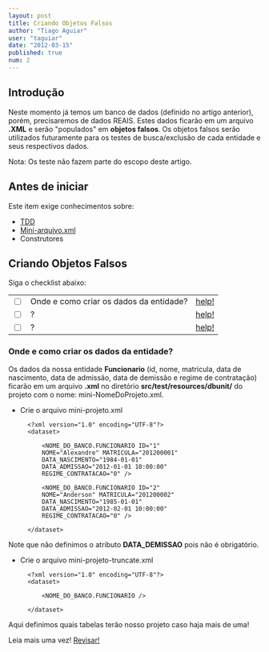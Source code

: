```yaml
---
layout: post
title: Criando Objetos Falsos
author: "Tiago Aguiar"
user: "taguiar"
date: "2012-03-15"
published: true
num: 2
---
```


## <a id="TOPO"> </a>Introdução
Neste momento já temos um banco de dados (definido no artigo anterior), porém, precisaremos de dados
REAIS. Estes dados ficarão em um arquivo __.XML__ e serão "populados" em __objetos falsos__.
Os objetos falsos serão utilizados futuramente para os testes de busca/exclusão de cada entidade e seus
respectivos dados.

Nota: Os teste não fazem parte do escopo deste artigo.   

## Antes de iniciar
Este item exige conhecimentos sobre:

- [TDD](http://dojo.objectos.com.br/caixa/processo-00-TDD.html)
- [Mini-arquivo.xml](http://dojo.objectos.com.br/procedimento/crud-entidade/faq-03-mini-arquivos-especificos.html)
- Construtores


## Criando Objetos Falsos
Siga o checklist abaixo:
<table class="table table-bordered">
 <tr>
   <td class="tac col2em">
    <a id="topo_0_0"><input type="checkbox" /></a>
   </td>
   <td>
	Onde e como criar os dados da entidade?
   </td>
   <td>
    <a href="#0_0">help!</a>
   </td>
 </tr>
  <tr>
   <td class="tac col2em">
    <a id="topo_0_0"><input type="checkbox" /></a>
   </td>
   <td>
?
   </td>
   <td>
    <a href="#0_1">help!</a>
   </td>
 </tr>
  <tr>
   <td class="tac col2em">
    <a id="topo_0_0"><input type="checkbox" /></a>
   </td>
   <td>
?
   </td>
   <td>
    <a href="#0_2">help!</a>
   </td>
 </tr>
</table>


### <a id="0_0"> </a>Onde e como criar os dados da entidade?
Os dados da nossa entidade __Funcionario__ (id, nome, matricula, data de nascimento, data de admissão,
data de demissão e regime de contratação) ficarão em um arquivo __.xml__ no diretório __src/test/resources/dbunit/__
do projeto com o nome: mini-NomeDoProjeto.xml.

- Crie o arquivo mini-projeto.xml

		<?xml version="1.0" encoding="UTF-8"?>
		<dataset>
		
			<NOME_DO_BANCO.FUNCIONARIO ID="1" 
			NOME="Alexandre" MATRICULA="201200001" 
			DATA_NASCIMENTO="1984-01-01" 
			DATA_ADMISSAO="2012-01-01 10:00:00"
			REGIME_CONTRATACAO="0" />
			
			<NOME_DO_BANCO.FUNCIONARIO ID="2" 
			NOME="Anderson" MATRICULA="201200002" 
			DATA_NASCIMENTO="1985-01-01" 
			DATA_ADMISSAO="2012-02-01 10:00:00" 
			REGIME_CONTRATACAO="0" />

		</dataset>
		
Note que não definimos o atributo __DATA_DEMISSAO__ pois não é obrigatório.

- Crie o arquivo mini-projeto-truncate.xml

		<?xml version="1.0" encoding="UTF-8"?>
		<dataset>
		
			<NOME_DO_BANCO.FUNCIONARIO />
		
		</dataset>
		
Aqui definimos quais tabelas terão nosso projeto caso haja mais de uma!

Leia mais uma vez! <a href="#TOPO" class="btn btn-warning">Revisar!</a>